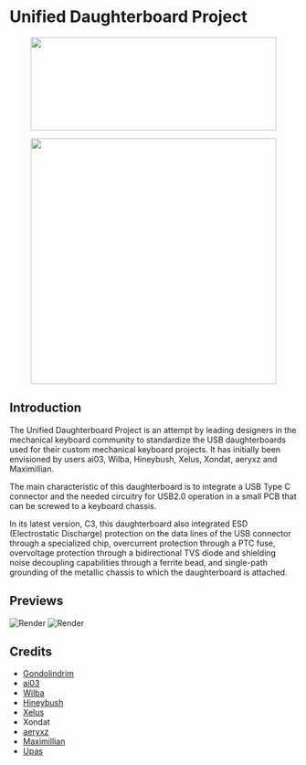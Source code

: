 # Unified Daughterboard Project

<p align="center">
  <img width="430" height="163" src="https://raw.githubusercontent.com/Gondolindrim/Unified-Daughterboard/C3/Images/unifiedName.png">
</p>
<p align="center">
  <img width="430" height="430" src="https://raw.githubusercontent.com/Gondolindrim/Unified-Daughterboard/C3/Images/starsLogo.png">
</p>

## Introduction
The Unified Daughterboard Project is an attempt by leading designers in the mechanical keyboard community to standardize the USB daughterboards used for their custom mechanical keyboard projects. It has initially been envisioned by users ai03, Wilba, Hineybush, Xelus, Xondat, aeryxz and Maximillian.

The main characteristic of this daughterboard is to integrate a USB Type C connector and the needed circuitry for USB2.0 operation in a small PCB that can be screwed to a keyboard chassis.

In its latest version, C3, this daughterboard also integrated ESD (Electrostatic Discharge) protection on the data lines of the USB connector through a specialized chip, overcurrent protection through a PTC fuse, overvoltage protection through a bidirectional TVS diode and shielding noise decoupling capabilities through a ferrite bead, and single-path grounding of the metallic chassis to which the daughterboard is attached.

## Previews
![Render](https://raw.githubusercontent.com/Gondolindrim/Unified-Daughterboard/C3/Images/Daughterboard-C3-Top.png)
![Render](https://raw.githubusercontent.com/Gondolindrim/Unified-Daughterboard/C3/Images/Daughterboard-C3-Bottom.png)

## Credits
* [Gondolindrim](http://github.com/Gondolindrim)
* [ai03](http://github.com/ai03-2725)
* [Wilba](https://github.com/Wilba6582)
* [Hineybush](http://github.com/hineybush)
* [Xelus](http://github.com/Xelus22)
* Xondat
* [aeryxz](https://github.com/aeryxz)
* [Maximillian](https://github.com/Maximillian)
* [Upas](http://github.com/awkannan)
